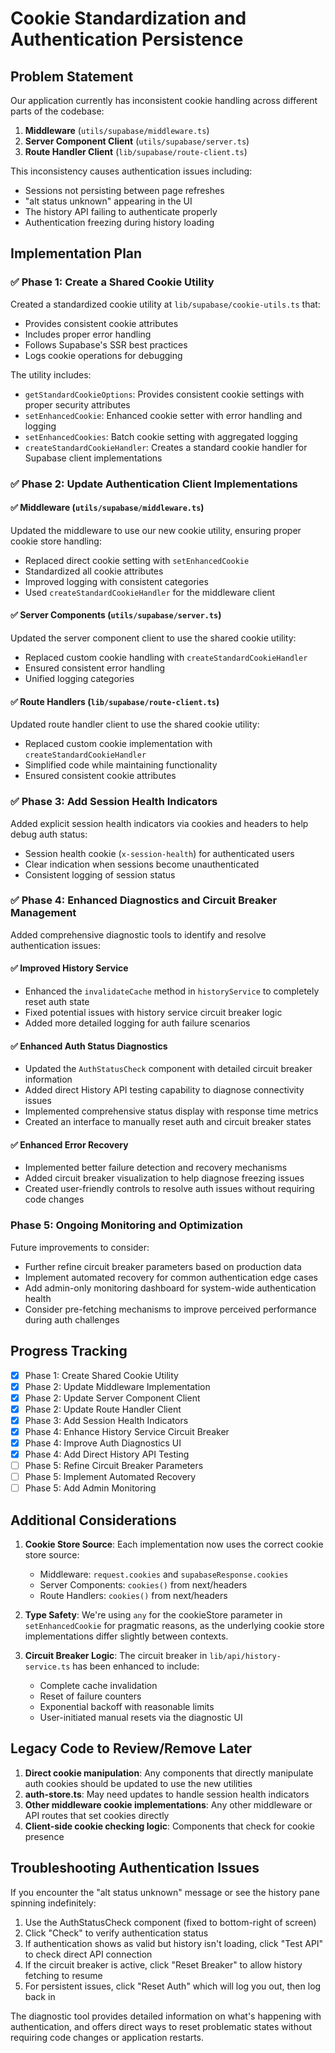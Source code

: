 # Cookie Standardization and Authentication Persistence

## Problem Statement

Our application currently has inconsistent cookie handling across different parts of the codebase:

1. **Middleware** (`utils/supabase/middleware.ts`)
2. **Server Component Client** (`utils/supabase/server.ts`)
3. **Route Handler Client** (`lib/supabase/route-client.ts`)

This inconsistency causes authentication issues including:
- Sessions not persisting between page refreshes
- "alt status unknown" appearing in the UI
- The history API failing to authenticate properly
- Authentication freezing during history loading

## Implementation Plan

### ✅ Phase 1: Create a Shared Cookie Utility

Created a standardized cookie utility at `lib/supabase/cookie-utils.ts` that:
- Provides consistent cookie attributes
- Includes proper error handling
- Follows Supabase's SSR best practices
- Logs cookie operations for debugging

The utility includes:
- `getStandardCookieOptions`: Provides consistent cookie settings with proper security attributes
- `setEnhancedCookie`: Enhanced cookie setter with error handling and logging
- `setEnhancedCookies`: Batch cookie setting with aggregated logging
- `createStandardCookieHandler`: Creates a standard cookie handler for Supabase client implementations

### ✅ Phase 2: Update Authentication Client Implementations

#### ✅ Middleware (`utils/supabase/middleware.ts`)

Updated the middleware to use our new cookie utility, ensuring proper cookie store handling:
- Replaced direct cookie setting with `setEnhancedCookie`
- Standardized all cookie attributes
- Improved logging with consistent categories
- Used `createStandardCookieHandler` for the middleware client

#### ✅ Server Components (`utils/supabase/server.ts`)

Updated the server component client to use the shared cookie utility:
- Replaced custom cookie handling with `createStandardCookieHandler`
- Ensured consistent error handling
- Unified logging categories

#### ✅ Route Handlers (`lib/supabase/route-client.ts`)

Updated route handler client to use the shared cookie utility:
- Replaced custom cookie implementation with `createStandardCookieHandler`
- Simplified code while maintaining functionality
- Ensured consistent cookie attributes

### ✅ Phase 3: Add Session Health Indicators

Added explicit session health indicators via cookies and headers to help debug auth status:
- Session health cookie (`x-session-health`) for authenticated users
- Clear indication when sessions become unauthenticated
- Consistent logging of session status

### ✅ Phase 4: Enhanced Diagnostics and Circuit Breaker Management

Added comprehensive diagnostic tools to identify and resolve authentication issues:

#### ✅ Improved History Service
- Enhanced the `invalidateCache` method in `historyService` to completely reset auth state
- Fixed potential issues with history service circuit breaker logic
- Added more detailed logging for auth failure scenarios

#### ✅ Enhanced Auth Status Diagnostics
- Updated the `AuthStatusCheck` component with detailed circuit breaker information
- Added direct History API testing capability to diagnose connectivity issues
- Implemented comprehensive status display with response time metrics
- Created an interface to manually reset auth and circuit breaker states

#### ✅ Enhanced Error Recovery
- Implemented better failure detection and recovery mechanisms
- Added circuit breaker visualization to help diagnose freezing issues
- Created user-friendly controls to resolve auth issues without requiring code changes

### Phase 5: Ongoing Monitoring and Optimization

Future improvements to consider:
- Further refine circuit breaker parameters based on production data
- Implement automated recovery for common authentication edge cases
- Add admin-only monitoring dashboard for system-wide authentication health
- Consider pre-fetching mechanisms to improve perceived performance during auth challenges

## Progress Tracking

- [x] Phase 1: Create Shared Cookie Utility
- [x] Phase 2: Update Middleware Implementation
- [x] Phase 2: Update Server Component Client
- [x] Phase 2: Update Route Handler Client
- [x] Phase 3: Add Session Health Indicators
- [x] Phase 4: Enhance History Service Circuit Breaker
- [x] Phase 4: Improve Auth Diagnostics UI
- [x] Phase 4: Add Direct History API Testing
- [ ] Phase 5: Refine Circuit Breaker Parameters
- [ ] Phase 5: Implement Automated Recovery
- [ ] Phase 5: Add Admin Monitoring

## Additional Considerations

1. **Cookie Store Source**: Each implementation now uses the correct cookie store source:
   - Middleware: `request.cookies` and `supabaseResponse.cookies`
   - Server Components: `cookies()` from next/headers
   - Route Handlers: `cookies()` from next/headers

2. **Type Safety**: We're using `any` for the cookieStore parameter in `setEnhancedCookie` for pragmatic reasons, as the underlying cookie store implementations differ slightly between contexts.

3. **Circuit Breaker Logic**: The circuit breaker in `lib/api/history-service.ts` has been enhanced to include:
   - Complete cache invalidation
   - Reset of failure counters
   - Exponential backoff with reasonable limits
   - User-initiated manual resets via the diagnostic UI

## Legacy Code to Review/Remove Later

1. **Direct cookie manipulation**: Any components that directly manipulate auth cookies should be updated to use the new utilities
2. **auth-store.ts**: May need updates to handle session health indicators
3. **Other middleware cookie implementations**: Any other middleware or API routes that set cookies directly
4. **Client-side cookie checking logic**: Components that check for cookie presence

## Troubleshooting Authentication Issues

If you encounter the "alt status unknown" message or see the history pane spinning indefinitely:

1. Use the AuthStatusCheck component (fixed to bottom-right of screen)
2. Click "Check" to verify authentication status
3. If authentication shows as valid but history isn't loading, click "Test API" to check direct API connection
4. If the circuit breaker is active, click "Reset Breaker" to allow history fetching to resume
5. For persistent issues, click "Reset Auth" which will log you out, then log back in

The diagnostic tool provides detailed information on what's happening with authentication, and offers direct ways to reset problematic states without requiring code changes or application restarts.
